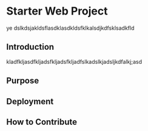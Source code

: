 # Starter Web Project
ye dslkdsjakldsflasdklasdkldsfklkalsdjkdfsklsadkfld

## Introduction
kladfkljasdfkljadsfkljadsfkljadfslkadslkjadsljkdfalkj;asd

## Purpose

## Deployment

## How to Contribute
